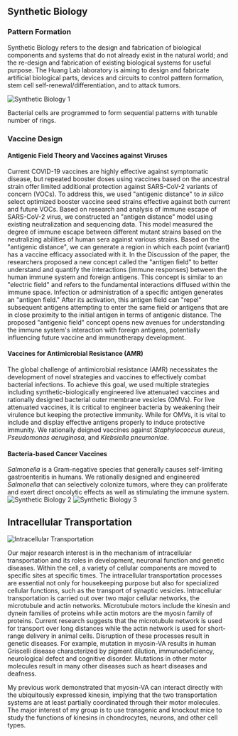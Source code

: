 ## Synthetic Biology

### Pattern Formation
Synthetic Biology refers to the design and fabrication of biological components and systems that do not already exist in the natural world; and the re-design and fabrication of existing biological systems for useful purpose. The Huang Lab laboratory is aiming to design and fabricate artificial biological parts, devices and circuits to control pattern formation, stem cell self-renewal/differentiation, and to attack tumors.

![Synthetic Biology 1](/research/research_2.png)

Bacterial cells are programmed to form sequential patterns with tunable number of rings.

### Vaccine Design
#### Antigenic Field Theory and Vaccines against Viruses
Current COVID-19 vaccines are highly effective against symptomatic disease, but repeated booster doses using vaccines based on the ancestral strain offer limited additional protection against SARS-CoV-2 variants of concern (VOCs). To address this, we used "antigenic distance" to *in silico* select optimized booster vaccine seed strains effective against both current and future VOCs. Based on research and analysis of immune escape of SARS-CoV-2 virus, we constructed an "antigen distance" model using existing neutralization and sequencing data. This model measured the degree of immune escape between different mutant strains based on the neutralizing abilities of human sera against various strains. Based on the "antigenic distance", we can generate a region in which each point (variant) has a vaccine efficacy associated with it. In the Discussion of the paper, the researchers proposed a new concept called the "antigen field" to better understand and quantify the interactions (immune responses) between the human immune system and foreign antigens. This concept is similar to an "electric field" and refers to the fundamental interactions diffused within the immune space. Infection or administration of a specific antigen generates an "antigen field." After its activation, this antigen field can "repel" subsequent antigens attempting to enter the same field or antigens that are in close proximity to the initial antigen in terms of antigenic distance. The proposed "antigenic field" concept opens new avenues for understanding the immune system's interaction with foreign antigens, potentially influencing future vaccine and immunotherapy development.

#### Vaccines for Antimicrobial Resistance (AMR) 
The global challenge of antimicrobial resistance (AMR) necessitates the development of novel strategies and vaccines to effectively combat bacterial infections. To achieve this goal, we used multiple strategies including synthetic-biologically engineered live attenuated vaccines and rationally designed bacterial outer membrane vesicles (OMVs). For live attenuated vaccines, it is critical to engineer bacteria by weakening their virulence but keeping the protective immunity. While for OMVs, it is vital to include and display effective antigens properly to induce protective immunity. We rationally deigned vaccines against *Staphylococcus aureus*, *Pseudomonas aeruginosa*, and *Klebsiella pneumoniae*.

#### Bacteria-based Cancer Vaccines
*Salmonella* is a Gram-negative species that generally causes self-limiting gastroenteritis in humans.  We rationally designed and engineered *Salmonella* that can selectively colonize tumors, where they can proliferate and exert direct oncolytic effects as well as stimulating the immune system. 
![Synthetic Biology 2](/research/research_3.png)
![Synthetic Biology 3](/research/research_4.png)

## Intracellular Transportation
![Intracellular Transportation](/research/research_1.png)

Our major research interest is in the mechanism of intracellular transportation and its roles in development, neuronal function and genetic diseases. Within the cell, a variety of cellular components are moved to specific sites at specific times. The intracellular transportation processes are essential not only for housekeeping purpose but also for specialized cellular functions, such as the transport of synaptic vesicles. Intracellular transportation is carried out over two major cellular networks, the microtubule and actin networks. Microtubule motors include the kinesin and dynein families of proteins while actin motors are the myosin family of proteins. Current research suggests that the microtubule network is used for transport over long distances while the actin network is used for short-range delivery in animal cells. Disruption of these processes result in genetic diseases. For example, mutation in myosin-VA results in human Griscelli disease characterized by pigment dilution, immunodeficiency, neurological defect and cognitive disorder. Mutations in other motor molecules result in many other diseases such as heart diseases and deafness.

My previous work demonstrated that myosin-VA can interact directly with the ubiquitously expressed kinesin, implying that the two transportation systems are at least partially coordinated through their motor molecules. The major interest of my group is to use transgenic and knockout mice to study the functions of kinesins in chondrocytes, neurons, and other cell types.


